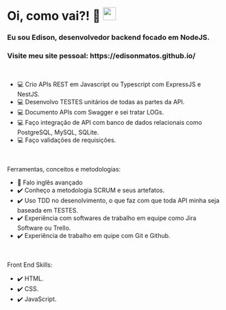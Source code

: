 <!--
<p align="left"> <img src="https://komarev.com/ghpvc/?username=maykbrito&color=yellow" alt="Profile views" /> </p>

<img align="right" height="590em" src="https://raw.githubusercontent.com/gist/EdisonMatos/b80693fe9310ac557ab672bbc85088b0/raw/d479525203d467e5d2d43a41cf54daf3694a1ba9/githubcard.svg"/>
-->

<h1 align="left">Oi, como vai?! 👋 <img src="https://raw.githubusercontent.com/kaueMarques/kaueMarques/master/hi.gif" height="30px" width="30px"></h1>
<h3 align="left">Eu sou Edison, desenvolvedor backend focado em NodeJS.</h3>
<h3 align="left">Visite meu site pessoal: https://edisonmatos.github.io/</h3>
<br>

- 💻 Crio APIs REST em Javascript ou Typescript com ExpressJS e NestJS.
- 💻 Desenvolvo TESTES unitários de todas as partes da API.
- 💻 Documento APIs com Swagger e sei tratar LOGs.
- 💻 Faço integração de API com banco de dados relacionais como PostgreSQL, MySQL, SQLite.
- 💻 Faço validações de requisições.

<br>

Ferramentas, conceitos e metodologias:

- 💬 Falo inglês avançado
- ✔️ Conheço a metodologia SCRUM e seus artefatos.
- ✔️ Uso TDD no desenolvimento, o que faz com que toda API minha seja baseada em TESTES.
- ✔️ Experiência com softwares de trabalho em equipe como Jira Software ou Trello.
- ✔️ Experiência de trabalho em quipe com Git e Github.

<br>

Front End Skills:
- ✔️ HTML.
- ✔️ CSS.
- ✔️ JavaScript.
